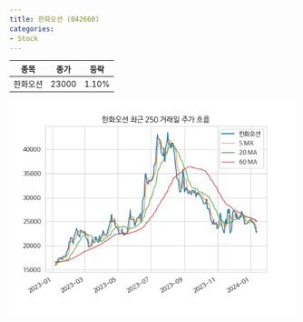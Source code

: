 ```yaml
---
title: 한화오션 (042660)
categories:
- Stock
---
```


|종목|종가|등락|
|----|----|----|
|한화오션|23000|1.10%|

<!-- more -->

![042660](/assets/images/stock/042660.png)